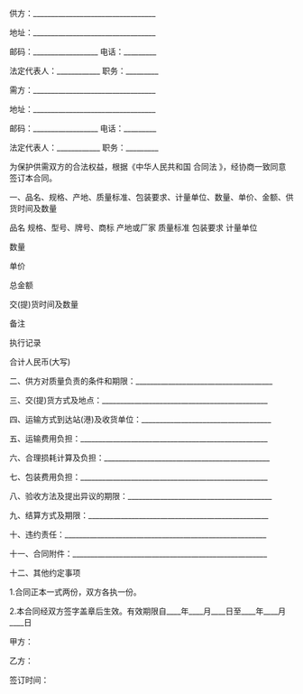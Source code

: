 
 


供方：__________________________________


地址：__________________________________


邮码：__________________ 电话：_________


法定代表人：____________ 职务：_________


需方：__________________________________


地址：__________________________________


邮码：__________________ 电话：_________


法定代表人：____________ 职务：_________


为保护供需双方的合法权益，根据《中华人民共和国
合同法
》，经协商一致同意签订本合同。


一、品名、规格、产地、质量标准、包装要求、计量单位、数量、单价、金额、供货时间及数量


品名 规格、型号、牌号、商标 产地或厂家 质量标准 包装要求 计量单位


数量


单价


总金额


交(提)货时间及数量


备注


执行记录


合计人民币(大写)


二、供方对质量负责的条件和期限：______________________________________


三、交(提)货方式及地点：______________________________________________


四、运输方式到达站(港)及收货单位：____________________________________


五、运输费用负担：____________________________________________________


六、合理损耗计算及负担：______________________________________________


七、包装费用负担：____________________________________________________


八、验收方法及提出异议的期限：________________________________________


九、结算方式及期限：__________________________________________________


十、违约责任：________________________________________________________


十一、合同附件：______________________________________________________


十二、其他约定事项


1.合同正本一式两份，双方各执一份。


2.本合同经双方签字盖章后生效。有效期限自____年____月____日至____年____月____日


甲方：


乙方：


签订时间：
 


 

 
 
 
 
 
  


  
 

  


  


  
 
 
 
 

